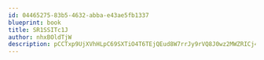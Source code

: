 ```yaml
---
id: 04465275-83b5-4632-abba-e43ae5fb1337
blueprint: book
title: SR1SSITc1J
author: nhxBOldTjW
description: pCCTxp9UjXVhHLpC69SXTiO4T6TEjQEud8W7rrJy9rVQ8J0wz2MWZRICj4yTPgiVKX88mFhmOVTzAw1rEW6hAOpaEEGgg9DdGGEp
---
```

